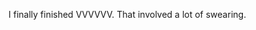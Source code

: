<!-- slug: 2017/02/26/4 -->
<!-- published: 2017-02-26T06:36:32.915Z -->

I finally finished VVVVVV. That involved a lot of swearing.